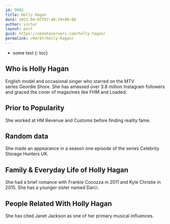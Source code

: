 ```yaml
---
id: 9992
title: Holly Hagan
date: 2021-04-07T07:48:29+00:00
author: victor
layout: post
guid: https://ukdataservers.com/holly-hagan/
permalink: /04/07/holly-hagan/
---
```


* some text
{: toc}


## Who is Holly Hagan



English model and occasional singer who starred on the MTV series Geordie Shore. She has amassed over 3.8 million Instagram followers and graced the cover of magazines like FHM and Loaded. 

                
                
                
## Prior to Popularity



She worked at HM Revenue and Customs before finding reality fame. 

                
                
                
## Random data



She made an appearance in a season one episode of the series Celebrity Storage Hunters UK. 

                
                
                
## Family & Everyday Life of Holly Hagan



She had a brief romance with Frankie Cocozza in 2011 and Kyle Christie in 2015. She has a younger sister named Darci. 

                
                
                
## People Related With Holly Hagan



She has cited Janet Jackson as one of her primary musical influences. 

                
              
            
          
          
          